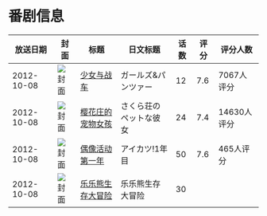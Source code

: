 # 番剧信息

|放送日期|封面|标题|日文标题|话数|评分|评分人数|
|---|---|---|---|---|---|---|
|2012-10-08|![封面](https://lain.bgm.tv/pic/cover/c/a3/af/40310_suEF6.jpg)|[少女与战车](https://bangumi.tv/subject/40310)|ガールズ&パンツァー|12|7.6|7067人评分|
|2012-10-08|![封面](https://lain.bgm.tv/pic/cover/c/01/a2/41488_qw09G.jpg)|[樱花庄的宠物女孩](https://bangumi.tv/subject/41488)|さくら荘のペットな彼女|24|7.4|14630人评分|
|2012-10-08|![封面](https://lain.bgm.tv/pic/cover/c/db/7f/46458_SSSPd.jpg)|[偶像活动 第一年](https://bangumi.tv/subject/46458)|アイカツ!1年目|50|7.6|465人评分|
|2012-10-08|![封面](https://lain.bgm.tv/pic/cover/c/98/65/499606_RJa9n.jpg)|[乐乐熊生存大冒险](https://bangumi.tv/subject/499606)|乐乐熊生存大冒险|30|||
